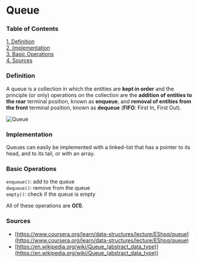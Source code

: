 # Queue

### Table of Contents

[1. Definition](#definition)  
[2. Implementation](#implementation)  
[3. Basic Operations](#operations)  
[4. Sources](#sources)

<a name="definition"></a>

### Definition

A queue is a collection in which the entities are **kept in order** and the principle (or only) operations on the collection are the **addition of entities to the rear** terminal position, known as **enqueue**, and **removal of entities from the front** terminal position, known as **dequeue** (**FIFO**: First In, First Out).

![Queue](https://upload.wikimedia.org/wikipedia/commons/thumb/5/52/Data_Queue.svg/405px-Data_Queue.svg.png)

<a name="implementation"></a>

### Implementation

Queues can easily be implemented with a linked-list that has a pointer to its head, and to its tail, or with an array.

<a name="operations"></a>

### Basic Operations

```enqueue()```: add to the queue  
```dequeue()```: remove from the queue  
```empty()```: check if the queue is empty

All of these operations are **O(1)**.

<a name="sources"></a>

### Sources

* [https://www.coursera.org/learn/data-structures/lecture/EShpq/queue](https://www.coursera.org/learn/data-structures/lecture/EShpq/queue)
* [https://en.wikipedia.org/wiki/Queue_(abstract_data_type)](https://en.wikipedia.org/wiki/Queue_(abstract_data_type))
